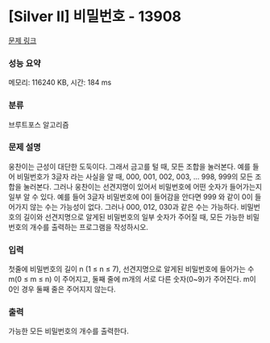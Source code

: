 # [Silver II] 비밀번호 - 13908 

[문제 링크](https://www.acmicpc.net/problem/13908) 

### 성능 요약

메모리: 116240 KB, 시간: 184 ms

### 분류

브루트포스 알고리즘

### 문제 설명

<p>웅찬이는 근성이 대단한 도둑이다. 그래서 금고를 털 때, 모든 조합을 눌러본다. 예를 들어 비밀번호가 3글자 라는 사실을 알 때, 000, 001, 002, 003, … 998, 999의 모든 조합을 눌러본다. 그러나 웅찬이는 선견지명이 있어서 비밀번호에 어떤 숫자가 들어가는지 일부 알 수 있다. 예를 들어 3글자 비밀번호에 0이 들어감을 안다면 999 와 같이 0이 들어가지 않는 수는 가능성이 없다. 그러나 000, 012, 030과 같은 수는 가능하다. 비밀번호의 길이와 선견지명으로 알게된 비밀번호의 일부 숫자가 주어질 때, 모든 가능한 비밀번호의 개수를 출력하는 프로그램을 작성하시오.</p>

### 입력 

 <p>첫줄에 비밀번호의 길이 n (1 ≤ n ≤ 7), 선견지명으로 알게된 비밀번호에 들어가는 수 m(0 ≤ m ≤ n) 이 주어지고, 둘째 줄에 m개의 서로 다른 숫자(0~9)가 주어진다. m이 0인 경우 둘째 줄은 주어지지 않는다.</p>

### 출력 

 <p>가능한 모든 비밀번호의 개수를 출력한다.</p>

